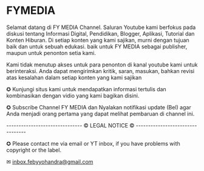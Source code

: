 # FYMEDIA
Selamat datang di FY MEDIA Channel.
Saluran Youtube kami berfokus pada diskusi tentang Informasi Digital, Pendidikan, Blogger, Aplikasi, Tutorial dan Konten Hiburan. Di setiap konten yang kami sajikan, murni dengan tujuan baik dan untuk sebuah edukasi. baik untuk FY MEDIA sebagai publisher, maupun untuk penonton setia kami.


Kami tidak menutup akses untuk para penonton di kanal youtube kami untuk berinteraksi. Anda dapat mengirimkan kritik, saran, masukan, bahkan revisi atas kesalahan dalam setiap konten yang kami sajikan


✪ Kunjungi situs kami untuk mendapatkan informasi tertulis dan kombinasikan dengan vidio yang kami bagikan disini.

✪ Subscribe Channel FY MEDIA dan Nyalakan notifikasi update (Bel) agar Anda menjadi orang pertama yang dapat melihat pembaruan di channel ini.

------------------------------- © LEGAL NOTICE © ---------------------------------


✪   Please contact me via email or YT inbox, if you have problems with copyright or the label.

✉  inbox.febyyohandra@gmail.com
